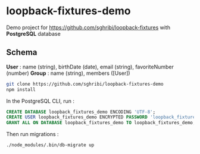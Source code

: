 loopback-fixtures-demo
======================

Demo project for https://github.com/sghribi/loopback-fixtures with **PostgreSQL** database

Schema
------

**User** : name (string), birthDate (date), email (string), favoriteNumber (number)
**Group** : name (string), members ([User])


``` bash
git clone https://github.com/sghribi/loopback-fixtures-demo
npm install
```

In the PostgreSQL CLI, run :

``` SQL
CREATE DATABASE loopback_fixtures_demo ENCODING 'UTF-8';
CREATE USER loopback_fixtures_demo ENCRYPTED PASSWORD 'loopback_fixtures_demo';
GRANT ALL ON DATABASE loopback_fixtures_demo TO loopback_fixtures_demo;
```

Then run migrations :

``` bash
./node_modules/.bin/db-migrate up
```
